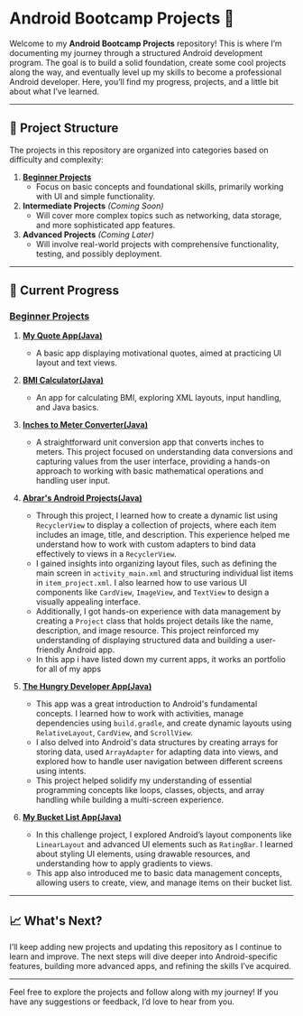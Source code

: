 # Android Bootcamp Projects 🚀

Welcome to my **Android Bootcamp Projects** repository! This is where I’m documenting my journey through a structured Android development program. The goal is to build a solid foundation, create some cool projects along the way, and eventually level up my skills to become a professional Android developer. Here, you’ll find my progress, projects, and a little bit about what I’ve learned.

---

## 📂 Project Structure

The projects in this repository are organized into categories based on difficulty and complexity:

1. **[Beginner Projects](https://github.com/SahilplaySoftware/Android_Bootcamp_Projects/tree/8756525a2dec0749d6926141903ef7d5bda65758/I.%20Beginner_Projects)**  
   - Focus on basic concepts and foundational skills, primarily working with UI and simple functionality.
2. **Intermediate Projects** *(Coming Soon)*  
   - Will cover more complex topics such as networking, data storage, and more sophisticated app features.
3. **Advanced Projects** *(Coming Later)*  
   - Will involve real-world projects with comprehensive functionality, testing, and possibly deployment.

---

## 🌱 Current Progress

### [Beginner Projects](https://github.com/SahilplaySoftware/Android_Bootcamp_Projects/tree/4d8f1acc50716af73fb3a8df0f9a36f8563755af/I.%20Beginner_Projects)
1. **[My Quote App(Java)](https://github.com/SahilplaySoftware/Android_Bootcamp_Projects/tree/4d8f1acc50716af73fb3a8df0f9a36f8563755af/I.%20Beginner_Projects/1_My%20Quote%20App)**  
   - A basic app displaying motivational quotes, aimed at practicing UI layout and text views.

2. **[BMI Calculator(Java)](https://github.com/SahilplaySoftware/Android_Bootcamp_Projects/tree/4d8f1acc50716af73fb3a8df0f9a36f8563755af/I.%20Beginner_Projects/2_BMI%20Calculator)**  
   - An app for calculating BMI, exploring XML layouts, input handling, and Java basics.
   
3. **[Inches to Meter Converter(Java)](https://github.com/SahilplaySoftware/Android_Bootcamp_Projects/tree/4d8f1acc50716af73fb3a8df0f9a36f8563755af/I.%20Beginner_Projects/3_Inches%20To%20Meter%20Converter)** 
   - A straightforward unit conversion app that converts inches to meters. This project focused on understanding data conversions and capturing values from the user interface, providing a hands-on approach to working with basic mathematical operations and handling user input.

4. **[Abrar's Android Projects(Java)](https://github.com/SahilplaySoftware/Android_Bootcamp_Projects/tree/4d8f1acc50716af73fb3a8df0f9a36f8563755af/I.%20Beginner_Projects/4_Abrar's%20Android%20Projects)**  
   - Through this project, I learned how to create a dynamic list using `RecyclerView` to display a collection of projects, where each item includes an image, title, and description. This experience helped me understand how to work with custom adapters to bind data effectively to views in a `RecyclerView`.
   - I gained insights into organizing layout files, such as defining the main screen in `activity_main.xml` and structuring individual list items in `item_project.xml`. I also learned how to use various UI components like `CardView`, `ImageView`, and `TextView` to design a visually appealing interface.
   - Additionally, I got hands-on experience with data management by creating a `Project` class that holds project details like the name, description, and image resource. This project reinforced my understanding of displaying structured data and building a user-friendly Android app.
   - In this app i have listed down my current apps, it works an portfolio for all of my apps

5. **[The Hungry Developer App(Java)](https://github.com/SahilplaySoftware/Android_Bootcamp_Projects/tree/4d8f1acc50716af73fb3a8df0f9a36f8563755af/I.%20Beginner_Projects/5_The%20Hungry%20Developer%20App)** 
   - This app was a great introduction to Android's fundamental concepts. I learned how to work with activities, manage dependencies using `build.gradle`, and create dynamic layouts using `RelativeLayout`, `CardView`, and `ScrollView`.
   - I also delved into Android's data structures by creating arrays for storing data, used `ArrayAdapter` for adapting data into views, and explored how to handle user navigation between different screens using intents.
   - This project helped solidify my understanding of essential programming concepts like loops, classes, objects, and array handling while building a multi-screen experience.

6. **[My Bucket List App(Java)](https://github.com/SahilplaySoftware/Android_Bootcamp_Projects/tree/4d8f1acc50716af73fb3a8df0f9a36f8563755af/I.%20Beginner_Projects/6_My%20Bucket%20List%20App)**  
   - In this challenge project, I explored Android’s layout components like `LinearLayout` and advanced UI elements such as `RatingBar`. I learned about styling UI elements, using drawable resources, and understanding how to apply gradients to views.
   - This app also introduced me to basic data management concepts, allowing users to create, view, and manage items on their bucket list.

---

## 📈 What's Next?

I’ll keep adding new projects and updating this repository as I continue to learn and improve. The next steps will dive deeper into Android-specific features, building more advanced apps, and refining the skills I’ve acquired.

---

Feel free to explore the projects and follow along with my journey! If you have any suggestions or feedback, I’d love to hear from you.